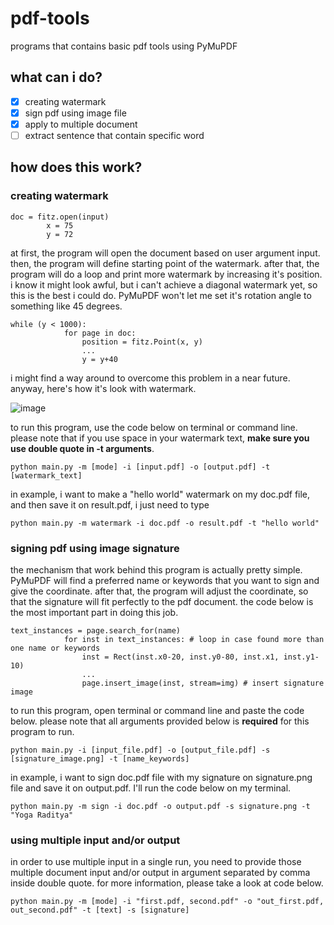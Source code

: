 # pdf-tools
programs that contains basic pdf tools using PyMuPDF
## what can i do?
- [x] creating watermark
- [x] sign pdf using image file
- [x] apply to multiple document
- [ ] extract sentence that contain specific word
## how does this work?
### creating watermark
```
doc = fitz.open(input) 
        x = 75
        y = 72
```
at first, the program will open the document based on user argument input. then, the program will define starting point of the watermark. after that, the program will do a loop and print more watermark by increasing it's position. i know it might look awful, but i can't achieve a diagonal watermark yet, so this is the best i could do. PyMuPDF won't let me set it's rotation angle to something like 45 degrees.
```
while (y < 1000):
            for page in doc:
                position = fitz.Point(x, y)
                ...
                y = y+40
```
i might find a way around to overcome this problem in a near future. anyway, here's how it's look with watermark.

![image](https://github.com/yogarn/pdf-tools/assets/144443155/3c3ccefa-107c-4457-bc43-57ad8214d9c6)

to run this program, use the code below on terminal or command line. please note that if you use space in your watermark text, **make sure you use double quote in -t arguments**.
```
python main.py -m [mode] -i [input.pdf] -o [output.pdf] -t [watermark_text]
```

in example, i want to make a "hello world" watermark on my doc.pdf file, and then save it on result.pdf, i just need to type 
```
python main.py -m watermark -i doc.pdf -o result.pdf -t "hello world"
```

### signing pdf using image signature
the mechanism that work behind this program is actually pretty simple. PyMuPDF will find a preferred name or keywords that you want to sign and give the coordinate. after that, the program will adjust the coordinate, so that the signature will fit perfectly to the pdf document. the code below is the most important part in doing this job.
```
text_instances = page.search_for(name)
            for inst in text_instances: # loop in case found more than one name or keywords
                inst = Rect(inst.x0-20, inst.y0-80, inst.x1, inst.y1-10)
                ...
                page.insert_image(inst, stream=img) # insert signature image
```
to run this program, open terminal or command line and paste the code below. please note that all arguments provided below is **required** for this program to run.
```
python main.py -i [input_file.pdf] -o [output_file.pdf] -s [signature_image.png] -t [name_keywords]
```
in example, i want to sign doc.pdf file with my signature on signature.png file and save it on output.pdf. I'll run the code below on my terminal.
```
python main.py -m sign -i doc.pdf -o output.pdf -s signature.png -t "Yoga Raditya"
```

### using multiple input and/or output
in order to use multiple input in a single run, you need to provide those multiple document input and/or output in argument separated by comma inside double quote. for more information, please take a look at code below.
```
python main.py -m [mode] -i "first.pdf, second.pdf" -o "out_first.pdf, out_second.pdf" -t [text] -s [signature]
```
